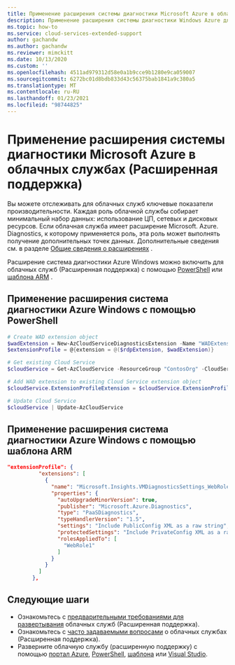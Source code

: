 ```yaml
---
title: Применение расширения системы диагностики Microsoft Azure в облачных службах (Расширенная поддержка)
description: Применение расширения системы диагностики Windows Azure для облачных служб (Расширенная поддержка)
ms.topic: how-to
ms.service: cloud-services-extended-support
author: gachandw
ms.author: gachandw
ms.reviewer: mimckitt
ms.date: 10/13/2020
ms.custom: ''
ms.openlocfilehash: 4511ad979312d58e0a1b9cce9b1280e9ca059007
ms.sourcegitcommit: 6272bc01d8bdb833d43c56375bab1841a9c380a5
ms.translationtype: MT
ms.contentlocale: ru-RU
ms.lasthandoff: 01/23/2021
ms.locfileid: "98744825"
---
```

# <a name="apply-the-windows-azure-diagnostics-extension-in-cloud-services-extended-support"></a>Применение расширения системы диагностики Microsoft Azure в облачных службах (Расширенная поддержка) 
Вы можете отслеживать для облачных служб ключевые показатели производительности. Каждая роль облачной службы собирает минимальный набор данных: использование ЦП, сетевых и дисковых ресурсов. Если облачная служба имеет расширение Microsoft. Azure. Diagnostics, к которому применяется роль, эта роль может выполнять получение дополнительных точек данных. Дополнительные сведения см. в разделе [Общие сведения о расширениях](extensions.md) .

Расширение система диагностики Azure Windows можно включить для облачных служб (Расширенная поддержка) с помощью [PowerShell](deploy-powershell.md) или [шаблона ARM](deploy-template.md) .

## <a name="apply-windows-azure-diagnostics-extension-using-powershell"></a>Применение расширения система диагностики Azure Windows с помощью PowerShell

```powershell
# Create WAD extension object
$wadExtension = New-AzCloudServiceDiagnosticsExtension -Name "WADExtension" -ResourceGroupName "ContosOrg" -CloudServiceName "ContosCS" -StorageAccountName "ContosSA" -StorageAccountKey $storageAccountKey[0].Value -DiagnosticsConfigurationPath $configFile -TypeHandlerVersion "1.5" -AutoUpgradeMinorVersion $true 
$extensionProfile = @{extension = @($rdpExtension, $wadExtension)} 

# Get existing Cloud Service
$cloudService = Get-AzCloudService -ResourceGroup "ContosOrg" -CloudServiceName "ContosoCS"

# Add WAD extension to existing Cloud Service extension object
$cloudService.ExtensionProfileExtension = $cloudService.ExtensionProfileExtension + $wadExtension

# Update Cloud Service
$cloudService | Update-AzCloudService
```

## <a name="apply-windows-azure-diagnostics-extension-using-arm-template"></a>Применение расширения система диагностики Azure Windows с помощью шаблона ARM
```json
"extensionProfile": { 
          "extensions": [ 
            { 
              "name": "Microsoft.Insights.VMDiagnosticsSettings_WebRole1", 
              "properties": { 
                "autoUpgradeMinorVersion": true, 
                "publisher": "Microsoft.Azure.Diagnostics", 
                "type": "PaaSDiagnostics", 
                "typeHandlerVersion": "1.5", 
                "settings": "Include PublicConfig XML as a raw string", 
                "protectedSettings": "Include PrivateConfig XML as a raw string”", 
                "rolesAppliedTo": [ 
                  "WebRole1" 
                ] 
              } 
            }
          ]
        },

```

## <a name="next-steps"></a>Следующие шаги 
- Ознакомьтесь с [предварительными требованиями для развертывания](deploy-prerequisite.md) облачных служб (Расширенная поддержка).
- Ознакомьтесь с [часто задаваемыми вопросами](faq.md) о облачных службах (Расширенная поддержка).
- Разверните облачную службу (расширенную поддержку) с помощью [портал Azure](deploy-portal.md), [PowerShell](deploy-powershell.md), [шаблона](deploy-template.md) или [Visual Studio](deploy-visual-studio.md).